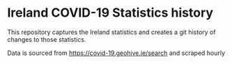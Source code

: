 # Ireland COVID-19 Statistics history

This repository captures the Ireland statistics and creates a git history of changes to those statistics.

Data is sourced from https://covid-19.geohive.ie/search and scraped hourly
